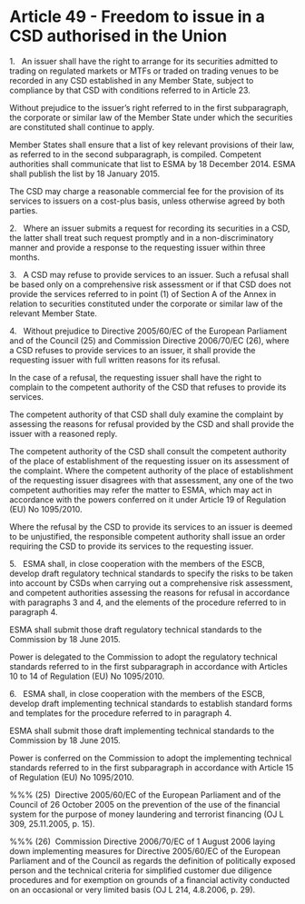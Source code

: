# Article 49 - Freedom to issue in a CSD authorised in the Union


1.   An issuer shall have the right to arrange for its securities admitted to trading on regulated markets or MTFs or traded on trading venues to be recorded in any CSD established in any Member State, subject to compliance by that CSD with conditions referred to in Article 23.

Without prejudice to the issuer’s right referred to in the first subparagraph, the corporate or similar law of the Member State under which the securities are constituted shall continue to apply.

Member States shall ensure that a list of key relevant provisions of their law, as referred to in the second subparagraph, is compiled. Competent authorities shall communicate that list to ESMA by 18 December 2014. ESMA shall publish the list by 18 January 2015.

The CSD may charge a reasonable commercial fee for the provision of its services to issuers on a cost-plus basis, unless otherwise agreed by both parties.

2.   Where an issuer submits a request for recording its securities in a CSD, the latter shall treat such request promptly and in a non-discriminatory manner and provide a response to the requesting issuer within three months.

3.   A CSD may refuse to provide services to an issuer. Such a refusal shall be based only on a comprehensive risk assessment or if that CSD does not provide the services referred to in point (1) of Section A of the Annex in relation to securities constituted under the corporate or similar law of the relevant Member State.

4.   Without prejudice to Directive 2005/60/EC of the European Parliament and of the Council (25) and Commission Directive 2006/70/EC (26), where a CSD refuses to provide services to an issuer, it shall provide the requesting issuer with full written reasons for its refusal.

In the case of a refusal, the requesting issuer shall have the right to complain to the competent authority of the CSD that refuses to provide its services.

The competent authority of that CSD shall duly examine the complaint by assessing the reasons for refusal provided by the CSD and shall provide the issuer with a reasoned reply.

The competent authority of the CSD shall consult the competent authority of the place of establishment of the requesting issuer on its assessment of the complaint. Where the competent authority of the place of establishment of the requesting issuer disagrees with that assessment, any one of the two competent authorities may refer the matter to ESMA, which may act in accordance with the powers conferred on it under Article 19 of Regulation (EU) No 1095/2010.

Where the refusal by the CSD to provide its services to an issuer is deemed to be unjustified, the responsible competent authority shall issue an order requiring the CSD to provide its services to the requesting issuer.

5.   ESMA shall, in close cooperation with the members of the ESCB, develop draft regulatory technical standards to specify the risks to be taken into account by CSDs when carrying out a comprehensive risk assessment, and competent authorities assessing the reasons for refusal in accordance with paragraphs 3 and 4, and the elements of the procedure referred to in paragraph 4.

ESMA shall submit those draft regulatory technical standards to the Commission by 18 June 2015.

Power is delegated to the Commission to adopt the regulatory technical standards referred to in the first subparagraph in accordance with Articles 10 to 14 of Regulation (EU) No 1095/2010.

6.   ESMA shall, in close cooperation with the members of the ESCB, develop draft implementing technical standards to establish standard forms and templates for the procedure referred to in paragraph 4.

ESMA shall submit those draft implementing technical standards to the Commission by 18 June 2015.

Power is conferred on the Commission to adopt the implementing technical standards referred to in the first subparagraph in accordance with Article 15 of Regulation (EU) No 1095/2010.

%%% (25)  Directive 2005/60/EC of the European Parliament and of the Council of 26 October 2005 on the prevention of the use of the financial system for the purpose of money laundering and terrorist financing (OJ L 309, 25.11.2005, p. 15).

%%% (26)  Commission Directive 2006/70/EC of 1 August 2006 laying down implementing measures for Directive 2005/60/EC of the European Parliament and of the Council as regards the definition of politically exposed person and the technical criteria for simplified customer due diligence procedures and for exemption on grounds of a financial activity conducted on an occasional or very limited basis (OJ L 214, 4.8.2006, p. 29).
